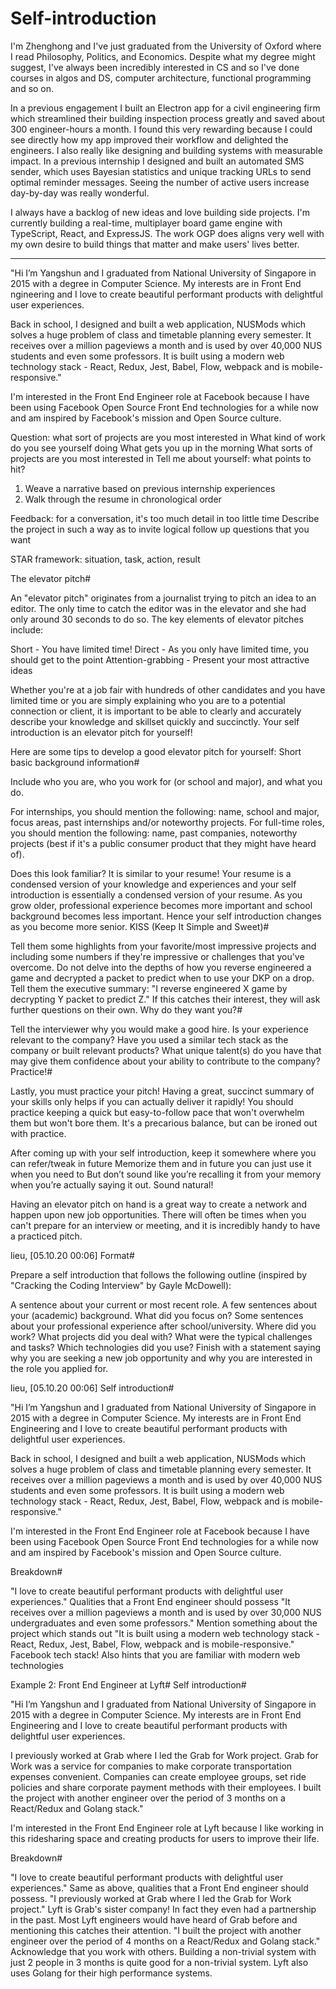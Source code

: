 # Self-introduction

I'm Zhenghong and I've just graduated from the University of Oxford
where I read Philosophy, Politics, and Economics.
Despite what my degree might suggest,
I've always been incredibly interested in CS and so I've done courses
in algos and DS, computer architecture, functional programming
and so on.

In a previous engagement I built an Electron app for a civil engineering firm
which streamlined their building inspection process greatly and saved
about 300 engineer-hours a month.
I found this very rewarding because I could see directly how my app improved
their workflow and delighted the engineers.
I also really like designing and building systems with measurable impact.
In a previous internship I designed and built an automated SMS sender,
which uses Bayesian statistics and unique tracking URLs to send optimal reminder
messages.
Seeing the number of active users increase day-by-day was really wonderful.

I always have a backlog of new ideas and love building side projects.
I'm currently building a real-time, multiplayer board game engine
with TypeScript, React, and ExpressJS. The work OGP does aligns very well
with my own desire to build things that matter and make users' lives better.

---

"Hi I’m Yangshun and I graduated from National University of Singapore in
2015 with a degree in Computer Science. My interests are in Front End
ngineering and I love to create beautiful performant products with
delightful user experiences.

Back in school, I designed and built a web application, NUSMods which solves
a huge problem of class and timetable planning every semester. It receives
over a million pageviews a month and is used by over 40,000 NUS students and
even some professors. It is built using a modern web technology stack -
React, Redux, Jest, Babel, Flow, webpack and is mobile-responsive."

I'm interested in the Front End Engineer role at Facebook because I have been
using Facebook Open Source Front End technologies for a while now and am
inspired by Facebook's mission and Open Source culture.

Question: what sort of projects are you most interested in
What kind of work do you see yourself doing
What gets you up in the morning
What sorts of projects are you most interested in
Tell me about yourself: what points to hit?

1. Weave a narrative based on previous internship experiences
2. Walk through the resume in chronological order

Feedback: for a conversation, it's too much detail in too little time
Describe the project in such a way as to invite logical follow up questions that you want

STAR framework: situation, task, action, result

The elevator pitch#

An "elevator pitch" originates from a journalist trying to pitch an idea to
an editor. The only time to catch the editor was in the elevator and she had
only around 30 seconds to do so. The key elements of elevator pitches
include:

Short - You have limited time! Direct - As you only have limited time, you
should get to the point Attention-grabbing - Present your most attractive
ideas

Whether you're at a job fair with hundreds of other candidates and you have
limited time or you are simply explaining who you are to a potential
connection or client, it is important to be able to clearly and accurately
describe your knowledge and skillset quickly and succinctly. Your self
introduction is an elevator pitch for yourself!

Here are some tips to develop a good elevator pitch for yourself: Short basic
background information#

Include who you are, who you work for (or school and major), and what you do.

For internships, you should mention the following: name, school and major,
focus areas, past internships and/or noteworthy projects. For full-time
roles, you should mention the following: name, past companies, noteworthy
projects (best if it's a public consumer product that they might have heard
of).

Does this look familiar? It is similar to your resume! Your resume is a
condensed version of your knowledge and experiences and your self
introduction is essentially a condensed version of your resume. As you grow
older, professional experience becomes more important and school background
becomes less important. Hence your self introduction changes as you become
more senior. KISS (Keep It Simple and Sweet)#

Tell them some highlights from your favorite/most impressive projects and
including some numbers if they're impressive or challenges that you've
overcome. Do not delve into the depths of how you reverse engineered a game
and decrypted a packet to predict when to use your DKP on a drop. Tell them
the executive summary: "I reverse engineered X game by decrypting Y packet to
predict Z." If this catches their interest, they will ask further questions
on their own. Why do they want you?#

Tell the interviewer why you would make a good hire. Is your experience
relevant to the company? Have you used a similar tech stack as the company or
built relevant products? What unique talent(s) do you have that may give them
confidence about your ability to contribute to the company? Practice!#

Lastly, you must practice your pitch! Having a great, succinct summary of
your skills only helps if you can actually deliver it rapidly! You should
practice keeping a quick but easy-to-follow pace that won't overwhelm them
but won't bore them. It's a precarious balance, but can be ironed out with
practice.

After coming up with your self introduction, keep it somewhere where you can
refer/tweak in future Memorize them and in future you can just use it when
you need to But don’t sound like you’re recalling it from your memory when
you’re actually saying it out. Sound natural!

Having an elevator pitch on hand is a great way to create a network and
happen upon new job opportunities. There will often be times when you can't
prepare for an interview or meeting, and it is incredibly handy to have a
practiced pitch.

lieu, [05.10.20 00:06] Format#

Prepare a self introduction that follows the following outline (inspired by
"Cracking the Coding Interview" by Gayle McDowell):

A sentence about your current or most recent role. A few sentences about your
(academic) background. What did you focus on? Some sentences about your
professional experience after school/university. Where did you work? What
projects did you deal with? What were the typical challenges and tasks? Which
technologies did you use? Finish with a statement saying why you are seeking
a new job opportunity and why you are interested in the role you applied for.

lieu, [05.10.20 00:06] Self introduction#

"Hi I’m Yangshun and I graduated from National University of Singapore in
2015 with a degree in Computer Science. My interests are in Front End
Engineering and I love to create beautiful performant products with
delightful user experiences.

Back in school, I designed and built a web application, NUSMods which solves
a huge problem of class and timetable planning every semester. It receives
over a million pageviews a month and is used by over 40,000 NUS students and
even some professors. It is built using a modern web technology stack -
React, Redux, Jest, Babel, Flow, webpack and is mobile-responsive."

I'm interested in the Front End Engineer role at Facebook because I have been
using Facebook Open Source Front End technologies for a while now and am
inspired by Facebook's mission and Open Source culture.

Breakdown#

"I love to create beautiful performant products with delightful user
experiences." Qualities that a Front End engineer should possess "It receives
over a million pageviews a month and is used by over 30,000 NUS
undergraduates and even some professors." Mention something about the project
which stands out "It is built using a modern web technology stack - React,
Redux, Jest, Babel, Flow, webpack and is mobile-responsive." Facebook tech
stack! Also hints that you are familiar with modern web technologies

Example 2: Front End Engineer at Lyft# Self introduction#

"Hi I’m Yangshun and I graduated from National University of Singapore in
2015 with a degree in Computer Science. My interests are in Front End
Engineering and I love to create beautiful performant products with
delightful user experiences.

I previously worked at Grab where I led the Grab for Work project. Grab for
Work was a service for companies to make corporate transportation expenses
convenient. Companies can create employee groups, set ride policies and share
corporate payment methods with their employees. I built the project with
another engineer over the period of 3 months on a React/Redux and Golang
stack."

I'm interested in the Front End Engineer role at Lyft because I like working
in this ridesharing space and creating products for users to improve their
life.

Breakdown#

"I love to create beautiful performant products with delightful user
experiences." Same as above, qualities that a Front End engineer should
possess. "I previously worked at Grab where I led the Grab for Work project."
Lyft is Grab's sister company! In fact they even had a partnership in the
past. Most Lyft engineers would have heard of Grab before and mentioning this
catches their attention. "I built the project with another engineer over the
period of 4 months on a React/Redux and Golang stack." Acknowledge that you
work with others. Building a non-trivial system with just 2 people in 3
months is quite good for a non-trivial system. Lyft also uses Golang for
their high performance systems.
